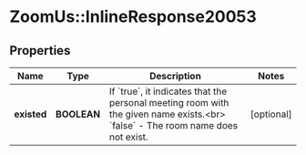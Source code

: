 # ZoomUs::InlineResponse20053

## Properties
Name | Type | Description | Notes
------------ | ------------- | ------------- | -------------
**existed** | **BOOLEAN** | If &#x60;true&#x60;, it indicates that the personal meeting room with the given name exists.&lt;br&gt; &#x60;false&#x60; - The room name does not exist. | [optional] 


